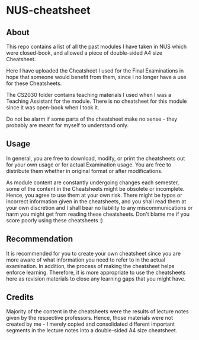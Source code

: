 # NUS-cheatsheet

## About
This repo contains a list of all the past modules I have taken in NUS which were closed-book, and allowed a piece of double-sided A4 size Cheatsheet.

Here I have uploaded the Cheatsheet I used for the Final Examinations in hope that someone would benefit from them, since I no longer have a use for these Cheatsheets.

The CS2030 folder contains teaching materials I used when I was a Teaching Assistant for the module. There is no cheatsheet for this module since it was open-book when I took it.

Do not be alarm if some parts of the cheatsheet make no sense - they probably are meant for myself to understand only.

## Usage
In general, you are free to download, modify, or print the cheatsheets out for your own usage or for actual Examination usage. You are free to distribute them whether in original format or after modifications.

As module content are constantly undergoing changes each semester, some of the content in the Cheatsheets might be obsolete or incomplete. Hence, you agree to use them at your own risk. There might be typos or incorrect information given in the cheatsheets, and you shall read them at your own discretion and I shall bear no liability to any miscommunications or harm you might get from reading these cheatsheets. Don't blame me if you score poorly using these cheatsheets :)

## Recommendation
It is recommended for you to create your own cheatsheet since you are more aware of what information you need to refer to in the actual examination. In addition, the process of making the cheatsheet helps enforce learning. Therefore, it is more appropriate to use the cheatsheets here as revision materials to close any learning gaps that you might have.

## Credits
Majority of the content in the cheatsheets were the results of lecture notes given by the respective professors. Hence, those materials were not created by me - I merely copied and consolidated different important segments in the lecture notes into a double-sided A4 size cheatsheet.
